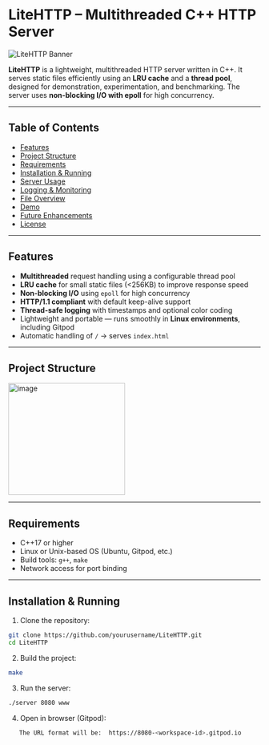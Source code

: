 # LiteHTTP – Multithreaded C++ HTTP Server

![LiteHTTP Banner](https://img.shields.io/badge/LiteHTTP-C++-blue?style=flat-square)

**LiteHTTP** is a lightweight, multithreaded HTTP server written in C++. It serves static files efficiently using an **LRU cache** and a **thread pool**, designed for demonstration, experimentation, and benchmarking. The server uses **non-blocking I/O with epoll** for high concurrency.

---

## Table of Contents

- [Features](#features)  
- [Project Structure](#project-structure)  
- [Requirements](#requirements)  
- [Installation & Running](#installation--running)  
- [Server Usage](#server-usage)  
- [Logging & Monitoring](#logging--monitoring)  
- [File Overview](#file-overview)  
- [Demo](#demo)  
- [Future Enhancements](#future-enhancements)  
- [License](#license)  

---

## Features

-  **Multithreaded** request handling using a configurable thread pool  
-  **LRU cache** for small static files (<256KB) to improve response speed  
-  **Non-blocking I/O** using `epoll` for high concurrency  
-  **HTTP/1.1 compliant** with default keep-alive support  
-  **Thread-safe logging** with timestamps and optional color coding  
-  Lightweight and portable — runs smoothly in **Linux environments**, including Gitpod  
-  Automatic handling of `/` → serves `index.html`  

---

## Project Structure
<img width="233" height="223" alt="image" src="https://github.com/user-attachments/assets/d7bf219a-0def-4d2b-8999-ee4991cba0c9" />


---

## Requirements

- C++17 or higher  
- Linux or Unix-based OS (Ubuntu, Gitpod, etc.)  
- Build tools: `g++`, `make`  
- Network access for port binding  

---

## Installation & Running

1. Clone the repository:

```bash
git clone https://github.com/yourusername/LiteHTTP.git
cd LiteHTTP
```

2. Build the project:
```bash
make
```

3. Run the server:
```bash
./server 8080 www
```

4. Open in browser (Gitpod):
```bash
   The URL format will be:  https://8080-<workspace-id>.gitpod.io
```
